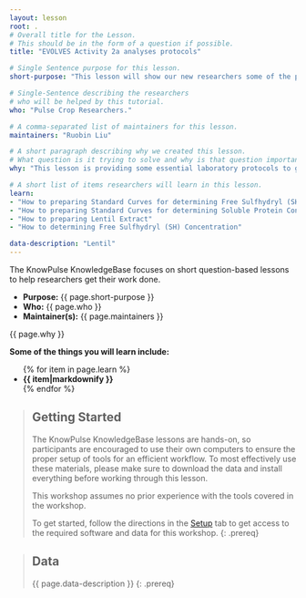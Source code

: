 ```yaml
---
layout: lesson
root: .
# Overall title for the Lesson.
# This should be in the form of a question if possible.
title: "EVOLVES Activity 2a analyses protocols"

# Single Sentence purpose for this lesson.
short-purpose: "This lesson will show our new researchers some of the protocols we use in our research laboratory"

# Single-Sentence describing the researchers
# who will be helped by this tutorial.
who: "Pulse Crop Researchers."

# A comma-separated list of maintainers for this lesson.
maintainers: "Ruobin Liu"

# A short paragraph describing why we created this lesson.
# What question is it trying to solve and why is that question important.
why: "This lesson is providing some essential laboratory protocols to guide new researchers to conduct their experiments.."

# A short list of items researchers will learn in this lesson.
learn:
- "How to preparing Standard Curves for determining Free Sulfhydryl (SH) Concentration"
- "How to preparing Standard Curves for determining Soluble Protein Concentration"
- "How to preparing Lentil Extract"
- "How to determining Free Sulfhydryl (SH) Concentration"

data-description: "Lentil"
---
```


The KnowPulse KnowledgeBase focuses on short question-based lessons to help researchers get their work done.

- **Purpose:** {{ page.short-purpose }}
- **Who:** {{ page.who }}
- **Maintainer(s):** {{ page.maintainers }}

{{ page.why }}

<strong>Some of the things you will learn include:</strong>
<ul>
	{% for item in page.learn %}
	<li style="font-weight:bold">{{ item|markdownify }}</li>
	{% endfor %}
</ul>

> ## Getting Started
>
> The KnowPulse KnowledgeBase lessons are hands-on, so participants are
> encouraged to use their own computers to ensure the proper setup of tools
> for an efficient workflow. To most effectively use these materials,
> please make sure to download the data and install everything before
> working through this lesson.
>
> This workshop assumes no prior experience with the tools covered in the
> workshop.
>
> To get started, follow the directions in the [Setup](setup.html) tab to
> get access to the required software and data for this workshop.
{: .prereq}


> ## Data
>
> {{ page.data-description }}
{: .prereq}
